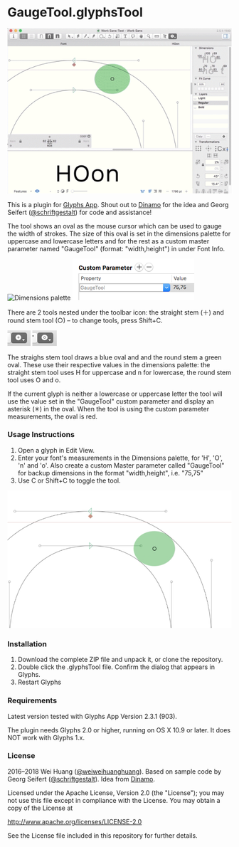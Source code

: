 # GaugeTool.glyphsTool

![Gauge tool animation](images/gaugetool.gif)


This is a plugin for [Glyphs App](http://glyphsapp.com/). Shout out to [Dinamo](http://www.abcdinamo.com/) for the idea and Georg Seifert ([@schriftgestalt](https://github.com/schriftgestalt)) for code and assistance!

The tool shows an oval as the mouse cursor which can be used to gauge the width of strokes. The size of this oval is set in the dimensions palette for uppercase and lowercase letters and for the rest as a custom master parameter named "GaugeTool" (format: "width,height") in under Font Info.

![Dimensions palette](images/dimensions.png)
![Custom parameter palette](images/customparameter.png)

There are 2 tools nested under the toolbar icon: the straight stem (＋) and round stem tool (○) – to change tools, press Shift+C. 

![straight tool](images/straight.png) ![round tool](images/round.png)

The straighs stem tool draws a blue oval and and the round stem a green oval. These use their respective values in the dimensions palette: the straight stem tool uses H for uppercase and n for lowercase, the round stem tool uses O and o.

If the current glyph is neither a lowercase or uppercase letter the tool will use the value set in the "GaugeTool" custom parameter and display an asterisk (✳) in the oval. When the tool is using the custom parameter measurements, the oval is red.

### Usage Instructions

1. Open a glyph in Edit View.
2. Enter your font's measurements in the Dimensions palette, for 'H', 'O', 'n' and 'o'. Also create a custom Master parameter called "GaugeTool" for backup dimensions in the format "width,height", i.e. "75,75"
3. Use C or Shift+C to toggle the tool.

![Gauge tool](images/gaugetool.png)

### Installation

1. Download the complete ZIP file and unpack it, or clone the repository.
2. Double click the .glyphsTool file. Confirm the dialog that appears in Glyphs.
3. Restart Glyphs

### Requirements

Latest version tested with Glyphs App Version 2.3.1 (903).

The plugin needs Glyphs 2.0 or higher, running on OS X 10.9 or later. It does NOT work with Glyphs 1.x.

### License

2016–2018 Wei Huang ([@weiweihuanghuang](https://github.com/weiweihuanghuang)).
Based on sample code by Georg Seifert ([@schriftgestalt](https://github.com/schriftgestalt)).
Idea from [Dinamo](http://www.abcdinamo.com/).

Licensed under the Apache License, Version 2.0 (the "License");
you may not use this file except in compliance with the License.
You may obtain a copy of the License at

http://www.apache.org/licenses/LICENSE-2.0

See the License file included in this repository for further details.
